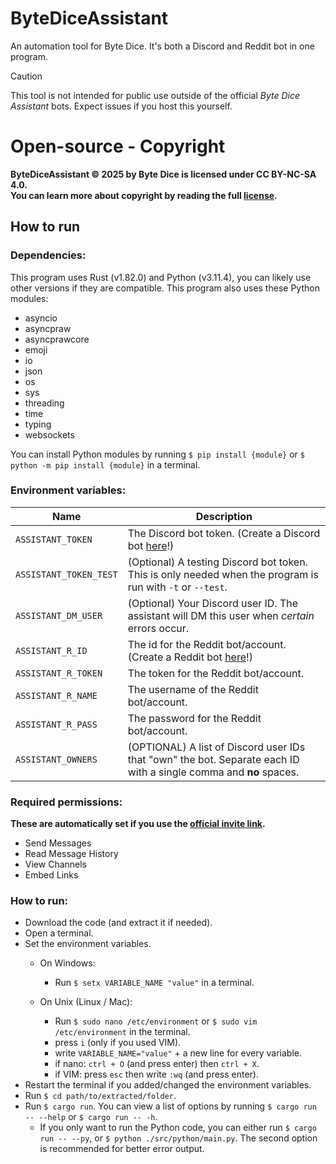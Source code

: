 # ByteDiceAssistant
An automation tool for Byte Dice. It's both a Discord and Reddit bot in one program.

> [!CAUTION]
> This tool is not intended for public use outside of the official *Byte Dice Assistant* bots. Expect issues if you host this yourself.

# Open-source - Copyright

**ByteDiceAssistant © 2025 by Byte Dice is licensed under CC BY-NC-SA 4.0.**\
**You can learn more about copyright by reading the full [license](/LICENSE.txt).**

## How to run
### Dependencies:

This program uses Rust (v1.82.0) and Python (v3.11.4), you can likely use other versions if they are compatible. This program also uses these Python modules:
* asyncio
* asyncpraw
* asyncprawcore
* emoji
* io
* json
* os
* sys
* threading
* time
* typing
* websockets

You can install Python modules by running `$ pip install {module}` or `$ python -m pip install {module}` in a terminal.

### Environment variables:
| **Name** | **Description** |
| --- | --- |
| `ASSISTANT_TOKEN` | The Discord bot token. (Create a Discord bot [here](https://discord.com/developers/docs/intro)!) |
| `ASSISTANT_TOKEN_TEST` | (Optional) A testing Discord bot token. This is only needed when the program is run with `-t` or `--test`. |
| `ASSISTANT_DM_USER` | (Optional) Your Discord user ID. The assistant will DM this user when *certain* errors occur. |
| `ASSISTANT_R_ID` | The id for the Reddit bot/account. (Create a Reddit bot [here](https://www.reddit.com/prefs/apps)!)  |
| `ASSISTANT_R_TOKEN` | The token for the Reddit bot/account. |
| `ASSISTANT_R_NAME` | The username of the Reddit bot/account. |
| `ASSISTANT_R_PASS` | The password for the Reddit bot/account. |
| `ASSISTANT_OWNERS` | (OPTIONAL) A list of Discord user IDs that "own" the bot. Separate each ID with a single comma and **no** spaces. |

### Required permissions:
**These are automatically set if you use the [official invite link](https://discord.com/oauth2/authorize?client_id=1212127255795335208&permissions=84992&integration_type=0&scope=bot).**
* Send Messages
* Read Message History
* View Channels
* Embed Links

### How to run:
* Download the code (and extract it if needed).
* Open a terminal.
* Set the environment variables.
  * On Windows:

    * Run `$ setx VARIABLE_NAME "value"` in a terminal.
    
  * On Unix (Linux / Mac):
    * Run `$ sudo nano /etc/environment` or `$ sudo vim /etc/environment` in the terminal.
    * press `i` (only if you used VIM).
    * write `VARIABLE_NAME="value"` + a new line for every variable.
    * if nano: `ctrl + O` (and press enter) then `ctrl + X`.
    * if VIM: press `esc` then write `:wq` (and press enter).
* Restart the terminal if you added/changed the environment variables.
* Run `$ cd path/to/extracted/folder`.
* Run `$ cargo run`. You can view a list of options by running `$ cargo run -- --help` or `$ cargo run -- -h`.
  * If you only want to run the Python code, you can either run `$ cargo run -- --py`, or `$ python ./src/python/main.py`. The second option is recommended for better error output.